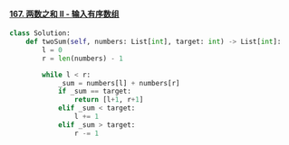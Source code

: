 #### [167. 两数之和 II - 输入有序数组](https://leetcode-cn.com/problems/two-sum-ii-input-array-is-sorted/)

```python
class Solution:
    def twoSum(self, numbers: List[int], target: int) -> List[int]:
        l = 0
        r = len(numbers) - 1

        while l < r:
            _sum = numbers[l] + numbers[r]
            if _sum == target:
                return [l+1, r+1]
            elif _sum < target:
                l += 1
            elif _sum > target:
                r -= 1
```

